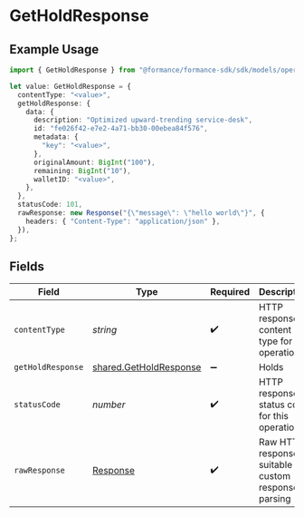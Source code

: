 # GetHoldResponse

## Example Usage

```typescript
import { GetHoldResponse } from "@formance/formance-sdk/sdk/models/operations";

let value: GetHoldResponse = {
  contentType: "<value>",
  getHoldResponse: {
    data: {
      description: "Optimized upward-trending service-desk",
      id: "fe026f42-e7e2-4a71-bb30-00ebea84f576",
      metadata: {
        "key": "<value>",
      },
      originalAmount: BigInt("100"),
      remaining: BigInt("10"),
      walletID: "<value>",
    },
  },
  statusCode: 101,
  rawResponse: new Response("{\"message\": \"hello world\"}", {
    headers: { "Content-Type": "application/json" },
  }),
};
```

## Fields

| Field                                                                   | Type                                                                    | Required                                                                | Description                                                             |
| ----------------------------------------------------------------------- | ----------------------------------------------------------------------- | ----------------------------------------------------------------------- | ----------------------------------------------------------------------- |
| `contentType`                                                           | *string*                                                                | :heavy_check_mark:                                                      | HTTP response content type for this operation                           |
| `getHoldResponse`                                                       | [shared.GetHoldResponse](../../../sdk/models/shared/getholdresponse.md) | :heavy_minus_sign:                                                      | Holds                                                                   |
| `statusCode`                                                            | *number*                                                                | :heavy_check_mark:                                                      | HTTP response status code for this operation                            |
| `rawResponse`                                                           | [Response](https://developer.mozilla.org/en-US/docs/Web/API/Response)   | :heavy_check_mark:                                                      | Raw HTTP response; suitable for custom response parsing                 |